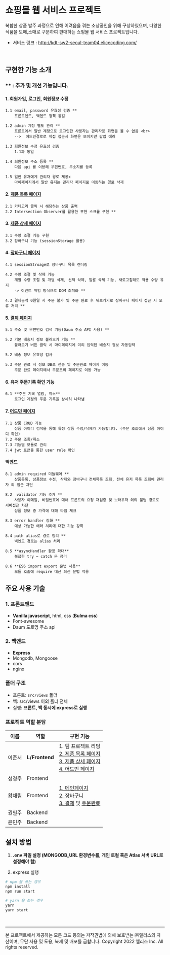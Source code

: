 # 쇼핑몰 웹 서비스 프로젝트

복합한 상품 발주 과정으로 인해 어려움을 겪는 소상공인을 위해 구상하였으며,
다양한 식품을 도매,소매로 구분하여 판매하는 쇼핑몰 웹 서비스 프로젝트입니다. <br />

- 서비스 링크 : http://kdt-sw2-seoul-team04.elicecoding.com/

<br>

## 구현한 기능 소개 <br>

### ** : 추가 및 개선 기능입니다.
#### 1. 회원가입, 로그인, 회원정보 수정 <br>
    1.1 email, password 유효성 검증 **
        프론트엔드, 백엔드 정책 통일

    1.2 admin 계정 별도 관리 **
        프론트에서 일반 계정으로 로그인한 사용자는 관리자용 화면을 볼 수 없음 <br>
        -->  어드민경로로 직접 접근시 화면은 보이지만 팝업 에러

    1.3 회원정보 수정 유효성 검증 
        1.1과 동일

    1.4 회원정보 주소 등록 **
        다음 api 를 이용해 우편번호, 주소지를 등록

    1.5 일반 유저에게 관리자 경로 제공x 
        마이페이지에서 일반 유저는 관리자 페이지로 이동하는 경로 삭제

#### 2. [제품 목록 페이지](https://kdt-gitlab.elice.io/sw_track/class_02_seoul/web_project/team4/team4/-/tree/main/src/views/itemList)  <br>
    2.1 카테고리 클릭 시 해당하는 상품 출력 
    2.2 Intersection Observer를 활용한 무한 스크롤 구현 **

#### 3. [제품 상세 페이지](https://kdt-gitlab.elice.io/sw_track/class_02_seoul/web_project/team4/team4/-/tree/main/src/views/itemInfo) <br>
    3.1 수량 조절 기능 구현 
    3.2 장바구니 기능 (sessionStorage 활용)

#### 4. [장바구니 페이지](https://kdt-gitlab.elice.io/sw_track/class_02_seoul/web_project/team4/team4/-/tree/main/src/views/cart)<br>
    4.1 sessionStroage로 장바구니 목록 렌더링

    4.2 수량 조절 및 삭제 기능
        개별 수량 조절 및 개별 삭제, 선택 삭제, 일괄 삭제 기능, 새로고침해도 적용 수량 유지
        -> 이벤트 위임 방식으로 DOM 최적화 **

    4.3 결제금액 0원일 시 주문 불가 및 주문 완료 후 뒤로가기로 장바구니 페이지 접근 시 오류 처리 **

#### 5. [결제 페이지](https://kdt-gitlab.elice.io/sw_track/class_02_seoul/web_project/team4/team4/-/tree/main/src/views/cart)<br>
    5.1 주소 및 우편번호 검색 기능(Daum 주소 API 사용) **

    5.2 기본 배송지 정보 불러오기 기능 **
        불러오기 버튼 클릭 시 마이페이지에 미리 입력된 배송지 정보 자동입력

    5.2 배송 정보 유효성 검사

    5.3 주문 완료 시 정보 DB로 전송 및 주문완료 페이지 이동
        주문 완료 페이지에서 주문조회 페이지로 이동 가능

#### 6. 유저 주문기록 확인 기능<br>
    6.1 **주문 기록 열람, 취소** 
        로그인 계정의 주문 기록을 상세히 나타냄

#### 7. [어드민 페이지](https://kdt-gitlab.elice.io/sw_track/class_02_seoul/web_project/team4/team4/-/tree/main/src/views/adminPage)
    7.1 상품 CRUD 기능
        상품 아이디 검색을 통해 특정 상품 수정/삭제가 가능합니다. (주문 조회에서 상품 아이디 확인)
    7.2 주문 조회/취소
    7.3 기능별 모듈로 관리
    7.4 jwt 토큰을 통한 user role 확인

####  백엔드<br>
    8.1 admin required 미들웨어 ** 
        상품등록, 상품정보 수정, 삭제와 장바구니 전체목록 조회, 전체 유저 목록 조회에 관리자 외 접근 차단 
        
    8.2  validator 기능 추가 ** 
        사용자 이메일, 비밀번호에 대해 프론트의 요청 재검증 및 브라우저 외의 불법 경로로 서버접근 차단  
        상품 정보 중 가격에 대해 타입 체크

    8.3 error handler 강화 ** 
        예상 가능한 에러 처리에 대한 기능 강화 

    8.4 path alias로 경로 정리 ** 
        백엔드 경로는 alias 처리 
    
    8.5 **asyncHandler 활용 확대** 
        복잡한 try ~ catch 문 정리 
    
    8.6 **ES6 import export 문법 사용** 
        모듈 호출에 require 대신 최신 문법 적용 
    

## 주요 사용 기술

### 1. 프론트엔드

- **Vanilla javascript**, html, css (**Bulma css**)
- Font-awesome 
- Daum 도로명 주소 api 

### 2. 백엔드 

- **Express**
- Mongodb, Mongoose
- cors
- nginx

### 폴더 구조
- 프론트: `src/views` 폴더 
- 백: src/views 이외 폴더 전체
- 실행: **프론트, 백 동시에 express로 실행**


### 프로젝트 역할 분담
|이름|역할|구현 기능|
|---|---|---|
|이준서|**L/Frontend**|1. 팀 프로젝트 리딩 <br> <a href='https://kdt-gitlab.elice.io/sw_track/class_02_seoul/web_project/team4/team4/-/tree/main/src/views/itemList'>2. 제품 목록 페이지</a> <br> <a href='https://kdt-gitlab.elice.io/sw_track/class_02_seoul/web_project/team4/team4/-/tree/main/src/views/itemInfo'>3. 제품 상세 페이지</a> <br> <a href='https://kdt-gitlab.elice.io/sw_track/class_02_seoul/web_project/team4/team4/-/tree/main/src/views/adminPage'>4. 어드민 페이지</a>|
| 성경주 | Frontend | |
| 황채림 | Frontend |<a href='https://kdt-gitlab.elice.io/sw_track/class_02_seoul/web_project/team4/team4/-/tree/main/src/views/home'>1. 메인페이지</a> <br> <a href='https://kdt-gitlab.elice.io/sw_track/class_02_seoul/web_project/team4/team4/-/tree/main/src/views/cart'>2. 장바구니</a> <br> <a href='https://kdt-gitlab.elice.io/sw_track/class_02_seoul/web_project/team4/team4/-/tree/main/src/views/order'>3. 결제</a> 및 <a href='https://kdt-gitlab.elice.io/sw_track/class_02_seoul/web_project/team4/team4/-/tree/main/src/views/orderComplete'>주문완료</a>|
| 권필주 | Backend | |
| 윤민주 | Backend | |






## 설치 방법

1. **.env 파일 설정 (MONGODB_URL 환경변수를, 개인 로컬 혹은 Atlas 서버 URL로 설정해야 함)**

2. express 실행

```bash
# npm 을 쓰는 경우 
npm install
npm run start

# yarn 을 쓰는 경우
yarn
yarn start
```

<br>

---

본 프로젝트에서 제공하는 모든 코드 등의는 저작권법에 의해 보호받는 ㈜엘리스의 자산이며, 무단 사용 및 도용, 복제 및 배포를 금합니다.
Copyright 2022 엘리스 Inc. All rights reserved.


